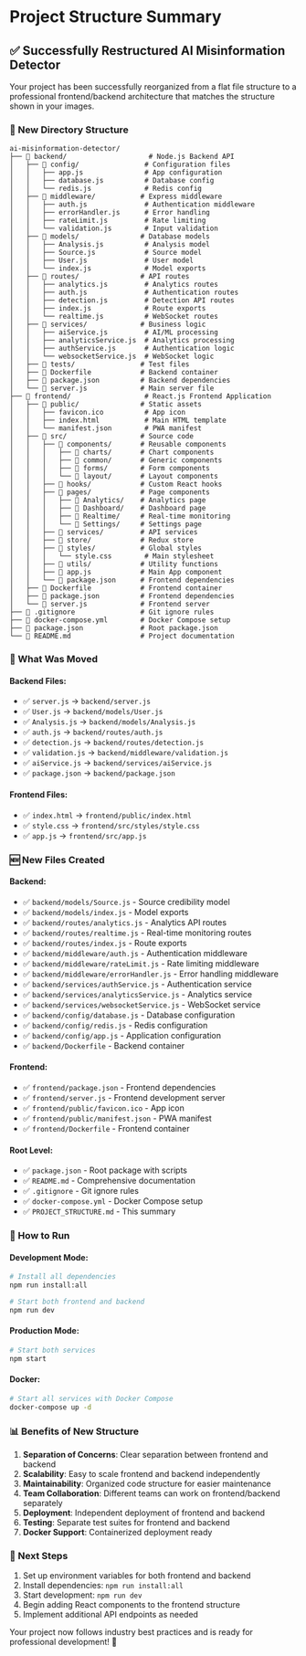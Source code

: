 # Project Structure Summary

## ✅ Successfully Restructured AI Misinformation Detector

Your project has been successfully reorganized from a flat file structure to a professional frontend/backend architecture that matches the structure shown in your images.

### 📁 New Directory Structure

```
ai-misinformation-detector/
├── 📁 backend/                    # Node.js Backend API
│   ├── 📁 config/                # Configuration files
│   │   ├── app.js               # App configuration
│   │   ├── database.js          # Database config
│   │   └── redis.js             # Redis config
│   ├── 📁 middleware/           # Express middleware
│   │   ├── auth.js              # Authentication middleware
│   │   ├── errorHandler.js      # Error handling
│   │   ├── rateLimit.js         # Rate limiting
│   │   └── validation.js        # Input validation
│   ├── 📁 models/               # Database models
│   │   ├── Analysis.js          # Analysis model
│   │   ├── Source.js            # Source model
│   │   ├── User.js              # User model
│   │   └── index.js             # Model exports
│   ├── 📁 routes/               # API routes
│   │   ├── analytics.js         # Analytics routes
│   │   ├── auth.js              # Authentication routes
│   │   ├── detection.js         # Detection API routes
│   │   ├── index.js             # Route exports
│   │   └── realtime.js          # WebSocket routes
│   ├── 📁 services/             # Business logic
│   │   ├── aiService.js         # AI/ML processing
│   │   ├── analyticsService.js  # Analytics processing
│   │   ├── authService.js       # Authentication logic
│   │   └── websocketService.js  # WebSocket logic
│   ├── 📁 tests/                # Test files
│   ├── 📄 Dockerfile            # Backend container
│   ├── 📄 package.json          # Backend dependencies
│   └── 📄 server.js             # Main server file
├── 📁 frontend/                  # React.js Frontend Application
│   ├── 📁 public/               # Static assets
│   │   ├── favicon.ico          # App icon
│   │   ├── index.html           # Main HTML template
│   │   └── manifest.json        # PWA manifest
│   ├── 📁 src/                  # Source code
│   │   ├── 📁 components/       # Reusable components
│   │   │   ├── 📁 charts/       # Chart components
│   │   │   ├── 📁 common/       # Generic components
│   │   │   ├── 📁 forms/        # Form components
│   │   │   └── 📁 layout/       # Layout components
│   │   ├── 📁 hooks/            # Custom React hooks
│   │   ├── 📁 pages/            # Page components
│   │   │   ├── 📁 Analytics/    # Analytics page
│   │   │   ├── 📁 Dashboard/    # Dashboard page
│   │   │   ├── 📁 Realtime/     # Real-time monitoring
│   │   │   └── 📁 Settings/     # Settings page
│   │   ├── 📁 services/         # API services
│   │   ├── 📁 store/            # Redux store
│   │   ├── 📁 styles/           # Global styles
│   │   │   └── style.css        # Main stylesheet
│   │   ├── 📁 utils/            # Utility functions
│   │   ├── 📄 app.js            # Main App component
│   │   └── 📄 package.json      # Frontend dependencies
│   ├── 📄 Dockerfile            # Frontend container
│   ├── 📄 package.json          # Frontend dependencies
│   └── 📄 server.js             # Frontend server
├── 📄 .gitignore                # Git ignore rules
├── 📄 docker-compose.yml        # Docker Compose setup
├── 📄 package.json              # Root package.json
└── 📄 README.md                 # Project documentation
```

### 🔄 What Was Moved

#### Backend Files:
- ✅ `server.js` → `backend/server.js`
- ✅ `User.js` → `backend/models/User.js`
- ✅ `Analysis.js` → `backend/models/Analysis.js`
- ✅ `auth.js` → `backend/routes/auth.js`
- ✅ `detection.js` → `backend/routes/detection.js`
- ✅ `validation.js` → `backend/middleware/validation.js`
- ✅ `aiService.js` → `backend/services/aiService.js`
- ✅ `package.json` → `backend/package.json`

#### Frontend Files:
- ✅ `index.html` → `frontend/public/index.html`
- ✅ `style.css` → `frontend/src/styles/style.css`
- ✅ `app.js` → `frontend/src/app.js`

### 🆕 New Files Created

#### Backend:
- ✅ `backend/models/Source.js` - Source credibility model
- ✅ `backend/models/index.js` - Model exports
- ✅ `backend/routes/analytics.js` - Analytics API routes
- ✅ `backend/routes/realtime.js` - Real-time monitoring routes
- ✅ `backend/routes/index.js` - Route exports
- ✅ `backend/middleware/auth.js` - Authentication middleware
- ✅ `backend/middleware/rateLimit.js` - Rate limiting middleware
- ✅ `backend/middleware/errorHandler.js` - Error handling middleware
- ✅ `backend/services/authService.js` - Authentication service
- ✅ `backend/services/analyticsService.js` - Analytics service
- ✅ `backend/services/websocketService.js` - WebSocket service
- ✅ `backend/config/database.js` - Database configuration
- ✅ `backend/config/redis.js` - Redis configuration
- ✅ `backend/config/app.js` - Application configuration
- ✅ `backend/Dockerfile` - Backend container

#### Frontend:
- ✅ `frontend/package.json` - Frontend dependencies
- ✅ `frontend/server.js` - Frontend development server
- ✅ `frontend/public/favicon.ico` - App icon
- ✅ `frontend/public/manifest.json` - PWA manifest
- ✅ `frontend/Dockerfile` - Frontend container

#### Root Level:
- ✅ `package.json` - Root package with scripts
- ✅ `README.md` - Comprehensive documentation
- ✅ `.gitignore` - Git ignore rules
- ✅ `docker-compose.yml` - Docker Compose setup
- ✅ `PROJECT_STRUCTURE.md` - This summary

### 🚀 How to Run

#### Development Mode:
```bash
# Install all dependencies
npm run install:all

# Start both frontend and backend
npm run dev
```

#### Production Mode:
```bash
# Start both services
npm start
```

#### Docker:
```bash
# Start all services with Docker Compose
docker-compose up -d
```

### 📊 Benefits of New Structure

1. **Separation of Concerns**: Clear separation between frontend and backend
2. **Scalability**: Easy to scale frontend and backend independently
3. **Maintainability**: Organized code structure for easier maintenance
4. **Team Collaboration**: Different teams can work on frontend/backend separately
5. **Deployment**: Independent deployment of frontend and backend
6. **Testing**: Separate test suites for frontend and backend
7. **Docker Support**: Containerized deployment ready

### 🎯 Next Steps

1. Set up environment variables for both frontend and backend
2. Install dependencies: `npm run install:all`
3. Start development: `npm run dev`
4. Begin adding React components to the frontend structure
5. Implement additional API endpoints as needed

Your project now follows industry best practices and is ready for professional development! 🎉
